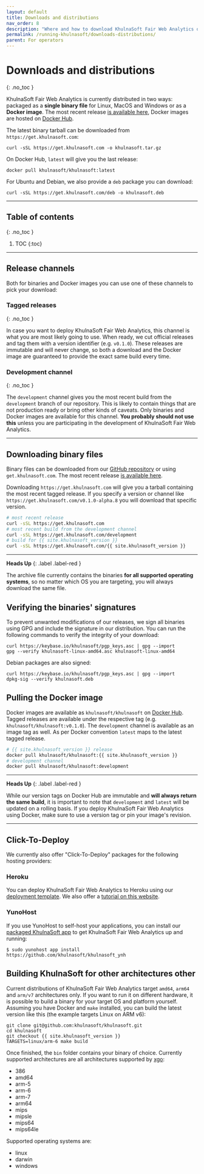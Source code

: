 ```yaml
---
layout: default
title: Downloads and distributions
nav_order: 8
description: "Where and how to download KhulnaSoft Fair Web Analytics or install it from other sources."
permalink: /running-khulnasoft/downloads-distributions/
parent: For operators
---
```


<!--
Copyright 2020-2022 - KhulnaSoft Authors <admin@khulnasoft.com>
SPDX-License-Identifier: Apache-2.0
-->

# Downloads and distributions
{: .no_toc }

KhulnaSoft Fair Web Analytics is currently distributed in two ways: packaged as a __single binary file__ for Linux, MacOS and Windows or as a __Docker image__. The most recent release [is available here][most-recent], Docker images are hosted on [Docker Hub][docker-hub].

The latest binary tarball can be downloaded from `https://get.khulnasoft.com`:

```
curl -sSL https://get.khulnasoft.com -o khulnasoft.tar.gz
```

On Docker Hub, `latest` will give you the last release:

```
docker pull khulnasoft/khulnasoft:latest
```

For Ubuntu and Debian, we also provide a `deb` package you can download:

```
curl -sSL https://get.khulnasoft.com/deb -o khulnasoft.deb
```

---

## Table of contents
{: .no_toc }

1. TOC
{:toc}

---

## Release channels

Both for binaries and Docker images you can use one of these channels to pick your download:

### Tagged releases
{: .no_toc }

In case you want to deploy KhulnaSoft Fair Web Analytics, this channel is what you are most likely going to use. When ready, we cut official releases and tag them with a version identifier (e.g. `v0.1.0`). These releases are immutable and will never change, so both a download and the Docker image are guaranteed to provide the exact same build every time.

### Development channel
{: .no_toc }

The `development` channel gives you the most recent build from the `development` branch of our repository. This is likely to contain things that are not production ready or bring other kinds of caveats. Only binaries and Docker images are available for this channel. __You probably should not use this__ unless you are participating in the development of KhulnaSoft Fair Web Analytics.

---

## Downloading binary files

Binary files can be downloaded from our [GitHub repository][repo-releases] or using `get.khulnasoft.com`. The most recent release [is available here][most-recent].

Downloading `https://get.khulnasoft.com` will give you a tarball containing the most recent tagged release. If you specify a version or channel like `https://get.khulnasoft.com/v0.1.0-alpha.8` you will download that specific version.

```sh
# most recent release
curl -sSL https://get.khulnasoft.com
# most recent build from the development channel
curl -sSL https://get.khulnasoft.com/development
# build for {{ site.khulnasoft_version }}
curl -sSL https://get.khulnasoft.com/{{ site.khulnasoft_version }}
```

---

__Heads Up__
{: .label .label-red }

The archive file currently contains the binaries __for all supported operating systems__, so no matter which OS you are targeting, you will always download the same file.

[repo-releases]: https://github.com/khulnasoft/khulnasoft/releases
[most-recent]: https://get.khulnasoft.com

## Verifying the binaries' signatures

To prevent unwanted modifications of our releases, we sign all binaries using GPG and include the signature in our distribution. You can run the following commands to verify the integrity of your download:

```
curl https://keybase.io/khulnasoft/pgp_keys.asc | gpg --import
gpg --verify khulnasoft-linux-amd64.asc khulnasoft-linux-amd64
```

Debian packages are also signed:

```
curl https://keybase.io/khulnasoft/pgp_keys.asc | gpg --import
dpkg-sig --verify khulnasoft.deb
```

## Pulling the Docker image

Docker images are available as `khulnasoft/khulnasoft` on [Docker Hub][docker-hub]. Tagged releases are available under the respective tag (e.g. `khulnasoft/khulnasoft:v0.1.0`). The `development` channel is available as an image tag as well. As per Docker convention `latest` maps to the latest tagged release.

```sh
# {{ site.khulnasoft_version }} release
docker pull khulnasoft/khulnasoft:{{ site.khulnasoft_version }}
# development channel
docker pull khulnasoft/khulnasoft:development
```

---

__Heads Up__
{: .label .label-red }

While our version tags on Docker Hub are immutable and __will always return the same build__, it is important to note that `development` and `latest` will be updated on a rolling basis. If you deploy KhulnaSoft Fair Web Analytics using Docker, make sure to use a version tag or pin your image's revision.

[docker-hub]: https://hub.docker.com/r/khulnasoft/khulnasoft

---

## Click-To-Deploy

We currently also offer "Click-To-Deploy" packages for the following hosting providers:

### Heroku

You can deploy KhulnaSoft Fair Web Analytics to Heroku using our [deployment template][heroku-repo]. We also offer a [tutorial on this website][heroku-tutorial].

[heroku-repo]: https://github.com/khulnasoft/heroku
[heroku-tutorial]: /running-khulnasoft/tutorials/configuring-deploying-khulnasoft-heroku/

### YunoHost

If you use YunoHost to self-host your applications, you can install our [packaged KhulnaSoft app][ynh-repo] to get KhulnaSoft Fair Web Analytics up and running:

```
$ sudo yunohost app install https://github.com/khulnasoft/khulnasoft_ynh
```

[ynh-repo]: https://github.com/khulnasoft/khulnasoft_ynh

## Building KhulnaSoft for other architectures other

Current distributions of KhulnaSoft Fair Web Analytics target `amd64`, `arm64` and `arm/v7` architectures only. If you want to run it on different hardware, it is possible to build a binary for your target OS and platform yourself. Assuming you have Docker and `make` installed, you can build the latest version like this (the example targets Linux on ARM v6):

```
git clone git@github.com:khulnasoft/khulnasoft.git
cd khulnasoft
git checkout {{ site.khulnasoft_version }}
TARGETS=linux/arm-6 make build
```

Once finished, the `bin` folder contains your binary of choice. Currently supported architectures are all architectures supported by [xgo][xgo]:

- 386
- amd64
- arm-5
- arm-6
- arm-7
- arm64
- mips
- mipsle
- mips64
- mips64le

Supported operating systems are:

- linux
- darwin
- windows

[xgo]: https://github.com/techknowlogick/xgo
